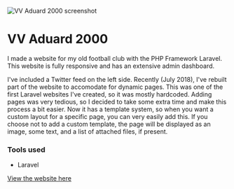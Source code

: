 ![VV Aduard 2000 screenshot](/images/work/aduard_2000_1920x1080_1444039068.png "VV Aduard 2000 screenshot")

# VV Aduard 2000

I made a website for my old football club with the PHP Framework Laravel. 
This website is fully responsive and has an extensive admin dashboard.

I've included a Twitter feed on the left side. Recently (July 2018), 
I've rebuilt part of the website to accomodate for dynamic pages. 
This was one of the first Laravel websites I've created, so it was mostly hardcoded.
Adding pages was very tedious, so I decided to take some extra time and make this process a bit easier.
Now it has a template system, so when you want a custom layout for a specific page, 
you can very easily add this. If you choose not to add a custom template, the page will be displayed as an image, 
some text, and a list of attached files, if present.

### Tools used
- Laravel

<a href="http://www.vvaduard2000.nl/" class="more-link">View the website here</a>